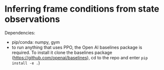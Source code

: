 # Inferring frame conditions from state observations

Dependencies:
- pip/conda: numpy, gym
- to run anything that uses PPO, the Open AI  baselines package is required. To install it clone the baselines package (https://github.com/openai/baselines), cd to the repo and enter ```pip install -e .```)
